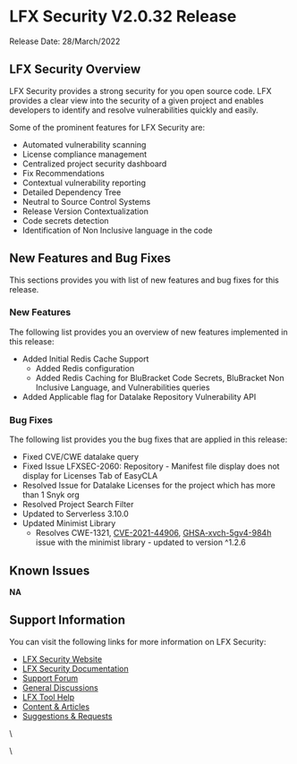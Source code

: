 # LFX Security V2.0.32 Release

Release Date: 28/March/2022

## LFX Security Overview

LFX Security provides a strong security for you open source code. LFX provides a clear view into the security of a given project and enables developers to identify and resolve vulnerabilities quickly and easily.

Some of the prominent features for LFX Security are:

* Automated vulnerability scanning
* License compliance management
* Centralized project security dashboard
* Fix Recommendations
* Contextual vulnerability reporting
* Detailed Dependency Tree
* Neutral to Source Control Systems
* Release Version Contextualization
* Code secrets detection
* Identification of Non Inclusive language in the code

## New Features and Bug Fixes

This sections provides you with list of new features and bug fixes for this release.

### New Features

The following list provides you an overview of new features implemented in this release:

* Added Initial Redis Cache Support
  * Added Redis configuration
  * Added Redis Caching for BluBracket Code Secrets, BluBracket Non Inclusive Language, and Vulnerabilities queries
* Added Applicable flag for Datalake Repository Vulnerability API

### Bug Fixes

The following list provides you the bug fixes that are applied in this release:

* Fixed CVE/CWE datalake query
* Fixed Issue LFXSEC-2060: Repository - Manifest file display does not display for Licenses Tab of EasyCLA
* Resolved Issue for Datalake Licenses for the project which has more than 1 Snyk org
* Resolved Project Search Filter
* Updated to Serverless 3.10.0
* Updated Minimist Library
  * Resolves CWE-1321, [CVE-2021-44906](https://github.com/advisories/GHSA-xvch-5gv4-984h), [GHSA-xvch-5gv4-984h](https://github.com/advisories/GHSA-xvch-5gv4-984h) issue with the minimist library - updated to version ^1.2.6

## Known Issues

**NA**

## **Support Information**

You can visit the following links for more information on LFX Security:

* [LFX Security Website](https://lfx.linuxfoundation.org/tools/security/)
* [LFX Security Documentation](https://docs.linuxfoundation.org/lfx/security)
* [Support Forum](https://community.lfx.dev)
* [General Discussions](https://community.lfx.dev/c/lfx-general-discussion/72)
* [LFX Tool Help](https://community.lfx.dev/c/help/62)
* [Content & Articles](https://community.lfx.dev/c/content-articles/58)
* [Suggestions & Requests](https://community.lfx.dev/c/suggestion-box/70)

\\

\\
